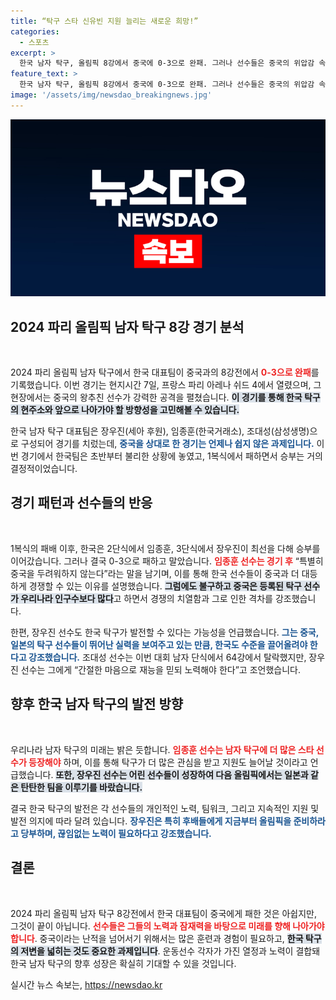 ```yaml
---
title: “탁구 스타 신유빈 지원 늘리는 새로운 희망!”
categories:
  - 스포츠
excerpt: >
  한국 남자 탁구, 올림픽 8강에서 중국에 0-3으로 완패. 그러나 선수들은 중국의 위압감 속에서도 포기하지 않고 끝까지 싸웠다. 우리도 발전할 수 있다는 염원과 함께 후배들에게 희망의 메시지를 남겼다. 한국 탁구의 미래가 기대된다!
feature_text: >
  한국 남자 탁구, 올림픽 8강에서 중국에 0-3으로 완패. 그러나 선수들은 중국의 위압감 속에서도 포기하지 않고 끝까지 싸웠다. 우리도 발전할 수 있다는 염원과 함께 후배들에게 희망의 메시지를 남겼다. 한국 탁구의 미래가 기대된다!
image: '/assets/img/newsdao_breakingnews.jpg'
---
```


<p><img src="/assets/img/newsdao_breakingnews.jpg" alt="ontimetimes 속보" /></p>

<h2 data-ke-size="size26">2024 파리 올림픽 남자 탁구 8강 경기 분석</h2>

<p data-ke-size="size16">&nbsp;</p>

<p>2024 파리 올림픽 남자 탁구에서 한국 대표팀이 중국과의 8강전에서 <b><span style="color: #ee2323;">0-3으로 완패</span></b>를 기록했습니다. 이번 경기는 현지시간 7일, 프랑스 파리 아레나 쉬드 4에서 열렸으며, 그 현장에서는 중국의 왕추친 선수가 강력한 공격을 펼쳤습니다. <b><span style="background-color: #21538527;">이 경기를 통해 한국 탁구의 현주소와 앞으로 나아가야 할 방향성을 고민해볼 수 있습니다.</span></b></p>

<p>한국 남자 탁구 대표팀은 장우진(세아 후원), 임종훈(한국거래소), 조대성(삼성생명)으로 구성되어 경기를 치렀는데, <b><span style="color: #1a5490;">중국을 상대로 한 경기는 언제나 쉽지 않은 과제입니다.</span></b> 이번 경기에서 한국팀은 초반부터 불리한 상황에 놓였고, 1복식에서 패하면서 승부는 거의 결정적이었습니다.</p>

<h2 data-ke-size="size26">경기 패턴과 선수들의 반응</h2>

<p data-ke-size="size16">&nbsp;</p>

<p>1복식의 패배 이후, 한국은 2단식에서 임종훈, 3단식에서 장우진이 최선을 다해 승부를 이어갔습니다. 그러나 결국 0-3으로 패하고 말았습니다. <b><span style="color: #ee2323;">임종훈 선수는 경기 후</span></b> “특별히 중국을 두려워하지 않는다”라는 말을 남기며, 이를 통해 한국 선수들이 중국과 더 대등하게 경쟁할 수 있는 이유를 설명했습니다. <b><span style="background-color: #21538527;">그럼에도 불구하고 중국은 등록된 탁구 선수가 우리나라 인구수보다 많다</span></b>고 하면서 경쟁의 치열함과 그로 인한 격차를 강조했습니다.</p>

<p>한편, 장우진 선수도 한국 탁구가 발전할 수 있다는 가능성을 언급했습니다. <b><span style="color: #1a5490;">그는 중국, 일본의 탁구 선수들이 뛰어난 실력을 보여주고 있는 만큼, 한국도 수준을 끌어올려야 한다고 강조했습니다.</span></b> 조대성 선수는 이번 대회 남자 단식에서 64강에서 탈락했지만, 장우진 선수는 그에게 “간절한 마음으로 재능을 믿되 노력해야 한다”고 조언했습니다.</p>

<h2 data-ke-size="size26">향후 한국 남자 탁구의 발전 방향</h2>

<p data-ke-size="size16">&nbsp;</p>

<p>우리나라 남자 탁구의 미래는 밝은 듯합니다. <b><span style="color: #ee2323;">임종훈 선수는 남자 탁구에 더 많은 스타 선수가 등장해야</span></b> 하며, 이를 통해 탁구가 더 많은 관심을 받고 지원도 늘어날 것이라고 언급했습니다. <b><span style="background-color: #21538527;">또한, 장우진 선수는 어린 선수들이 성장하여 다음 올림픽에서는 일본과 같은 탄탄한 팀을 이루기를 바랐습니다.</span></b> </p>

<p>결국 한국 탁구의 발전은 각 선수들의 개인적인 노력, 팀워크, 그리고 지속적인 지원 및 발전 의지에 따라 달려 있습니다. <b><span style="color: #1a5490;">장우진은 특히 후배들에게 지금부터 올림픽을 준비하라고 당부하며, 끊임없는 노력이 필요하다고 강조했습니다.</span></b> </p>

<h2 data-ke-size="size26">결론</h2>

<p data-ke-size="size16">&nbsp;</p>

<p>2024 파리 올림픽 남자 탁구 8강전에서 한국 대표팀이 중국에게 패한 것은 아쉽지만, 그것이 끝이 아닙니다. <b><span style="color: #ee2323;">선수들은 그들의 노력과 잠재력을 바탕으로 미래를 향해 나아가야합니다</span></b>. 중국이라는 난적을 넘어서기 위해서는 많은 훈련과 경험이 필요하고, <b><span style="background-color: #21538527;">한국 탁구의 저변을 넓히는 것도 중요한 과제입니다</span></b>. 운동선수 각자가 가진 열정과 노력이 결합돼 한국 남자 탁구의 향후 성장은 확실히 기대할 수 있을 것입니다. </p>

<p></p></p>
실시간 뉴스 속보는, <a href="https://newsdao.kr" rel="dofollow">https://newsdao.kr</a>


